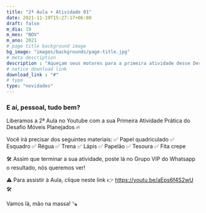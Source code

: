 ```yaml
---
title: "2ª Aula + Atividade 01"
date: 2021-11-19T15:27:17+06:00
draft: false
m_dia: 19
m_mes: "NOV"
m_ano: 2021
# page title background image
bg_image: "images/backgrounds/page-title.jpg"
# meta description
description : "Aqueçam seus motores para a primeira atividade desse Desafio"
# notice download link
download_link : "#"
# type
type: "novidades"
---
```



### E aí, pessoal, tudo bem?

Liberamos a 2ª Aula no Youtube com a sua Primeira Atividade Prática do Desafio Móveis Planejados 🔥

Você irá precisar dos seguintes materiais:
✅ Papel quadriculado
✅ Esquadro
✅ Régua
✅ Trena
✅ Lápis
✅ Papelão
✅ Tesoura
✅ Fita crepe

🛠 Assim que terminar a sua atividade, poste lá no Grupo VIP do Whatsapp o resultado, nós queremos ver!

⚠ Para assistir à Aula, clique neste link 👉 <https://youtu.be/aEps6f4S2wU> 🛠

Vamos lá, mão na massa! 🪚
